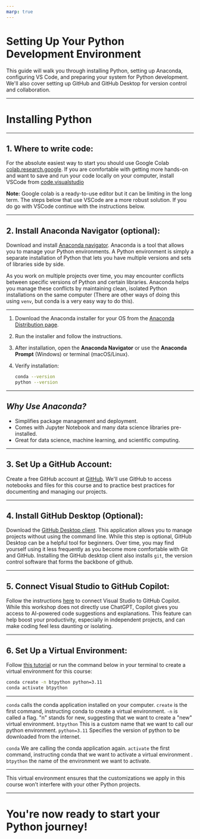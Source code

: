 ```yaml
---
marp: true
---
```


# Setting Up Your Python Development Environment

This guide will walk you through installing Python, setting up Anaconda, configuring VS Code, and preparing your system for Python development. We'll also cover setting up GitHub and GitHub Desktop for version control and collaboration.

---


# Installing Python

---

## 1. **Where to write code:** 
For the absolute easiest way to start you should use Google Colab [colab.research.google](https://colab.research.google.com/). If you are comfortable with getting more hands-on and want to save and run your code locally on your computer, install VSCode from [code.visualstudio](https://code.visualstudio.com/)

**Note:** Google colab is a ready-to-use editor but it can be limiting in the long term. The steps below that use VSCode are a more robust solution. If you do go with VSCode continue with the instructions below.


---

## 2. **Install Anaconda Navigator (optional):**  

Download and install [Anaconda navigator](https://www.anaconda.com/). Anaconda is a tool that allows you to manage your Python environments. A Python environment is simply a separate installation of Python that lets you have multiple versions and sets of libraries side by side. 

As you work on multiple projects over time, you may encounter conflicts between specific versions of Python and certain libraries. Anaconda helps you manage these conflicts by maintaining clean, isolated Python installations on the same computer (There are other ways of doing this using `venv`, but conda is a very easy way to do this).

---


1. Download the Anaconda installer for your OS from the [Anaconda Distribution page](https://www.anaconda.com/products/distribution).
2. Run the installer and follow the instructions.
3. After installation, open the **Anaconda Navigator** or use the **Anaconda Prompt** (Windows) or terminal (macOS/Linux).
4. Verify installation:


   ```sh
   conda --version
   python --version
   ```

---

## *Why Use Anaconda?*

- Simplifies package management and deployment.
- Comes with Jupyter Notebook and many data science libraries pre-installed.
- Great for data science, machine learning, and scientific computing.

---

## 3. **Set Up a GitHub Account:**  
Create a free GitHub account at [GitHub](https://github.com/). We'll use GitHub to access notebooks and files for this course and to practice best practices for documenting and managing our projects.

---

## 4. **Install GitHub Desktop (Optional):**  
Download the [GitHub Desktop client](https://github.com/apps/desktop). This application allows you to manage projects without using the command line. While this step is optional, GitHub Desktop can be a helpful tool for beginners. Over time, you may find yourself using it less frequently as you become more comfortable with Git and GitHub. Installing the GitHub desktop client also installs `git`, the version control software that forms the backbone of github.

---

## 5. **Connect Visual Studio to GitHub Copilot:**  
Follow the instructions [here](https://visualstudio.microsoft.com/github-copilot/) to connect Visual Studio to GitHub Copilot. While this workshop does not directly use ChatGPT, Copilot gives you access to AI-powered code suggestions and explanations. This feature can help boost your productivity, especially in independent projects, and can make coding feel less daunting or isolating.

---

## 6. **Set Up a Virtual Environment:**  
Follow [this tutorial](https://www.anaconda.com/docs/tools/anaconda-navigator/tutorials/manage-environments) or run the command below in your terminal to create a virtual environment for this course:  
```bash
conda create -n btpython python=3.11
conda activate btpython
```

--- 
`conda` calls the conda application installed on your computer.
`create` is the first command, instructing conda to create a virtual environment.
`-n` is called a flag. "n" stands for new, suggesting that we want to create a "new" virtual environment.
`btpython` This is a custom name that we want to call our python environment.
`python=3.11` Specifies the version of python to be downloaded from the internet.

`conda` We are calling the conda application again.
`activate` the first command, instructing conda that we want to activate a virtual environment .
`btpython` the name of the environment we want to activate.

---

This virtual environment ensures that the customizations we apply in this course won’t interfere with your other Python projects.


---

# You're now ready to start your Python journey!
